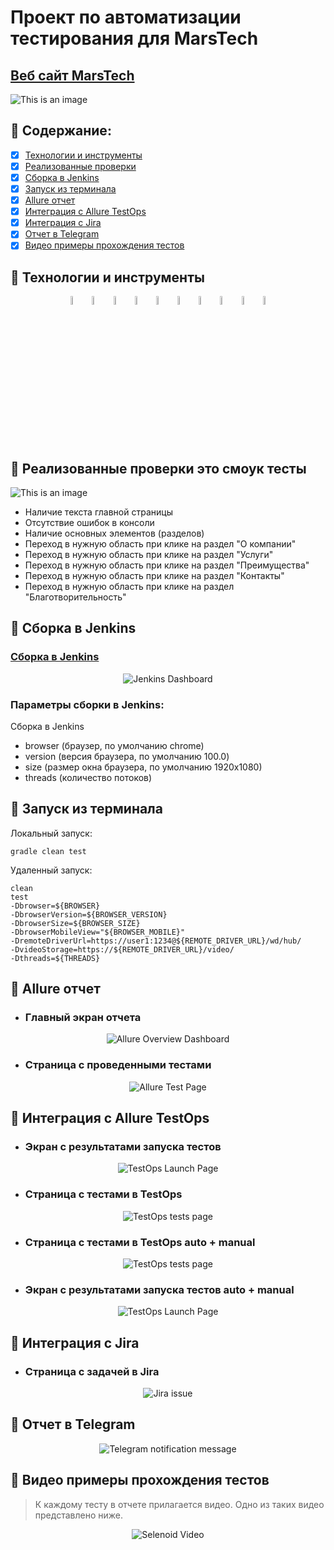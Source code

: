 # Проект по автоматизации тестирования для MarsTech
## <a target="_blank" href="https://www.acron.ru/">Веб сайт MarsTech</a>

![This is an image](https://i.imgur.com/mMya1nZ.png)

## :rocket: Содержание:

- [x] <a href="#shinto_shrine-технологии-и-инструменты">Технологии и инструменты</a>
- [x] <a href="#shinto_shrine-реализованные-проверки">Реализованные проверки</a>
- [x] <a href="#shinto_shrine-сборка-в-Jenkins">Сборка в Jenkins</a>
- [x] <a href="#shinto_shrine-запуск-из-терминала">Запуск из терминала</a>
- [x] <a href="#shinto_shrine-allure-отчет">Allure отчет</a>
- [x] <a href="#shinto_shrine-интеграция-с-allure-testops">Интеграция с Allure TestOps</a>
- [x] <a href="#shinto_shrine-интеграция-с-jira">Интеграция с Jira</a>
- [x] <a href="#shinto_shrine-отчет-в-telegram">Отчет в Telegram</a>
- [x] <a href="#shinto_shrine-видео-примеры-прохождения-тестов">Видео примеры прохождения тестов</a>

## :rocket: Технологии и инструменты
<p align="center">
<img width="6%" title="IntelliJ IDEA" src="images/logo/Intelij_IDEA.svg">
<img width="6%" title="Java" src="images/logo/Java.svg">
<img width="6%" title="Selenide" src="images/logo/Selenide.svg">
<img width="6%" title="Selenoid" src="images/logo/Selenoid.svg">
<img width="6%" title="Allure Report" src="images/logo/Allure_Report.svg">
<img width="6%" title="Gradle" src="images/logo/Gradle.svg">
<img width="6%" title="JUnit5" src="images/logo/JUnit5.svg">
<img width="6%" title="GitHub" src="images/logo/GitHub.svg">
<img width="6%" title="Jenkins" src="images/logo/Jenkins.svg">
<img width="6%" title="Telegram" src="images/logo/Telegram.svg">
</p>

## :rocket: Реализованные проверки это смоук тесты
![This is an image](https://i.imgur.com/Dd62Cq5.png)
- Наличие текста главной страницы
- Отсутствие ошибок в консоли
- Наличие основных элементов (разделов)
- Переход в нужную область при клике на раздел "О компании"
- Переход в нужную область при клике на раздел "Услуги"
- Переход в нужную область при клике на раздел "Преимущества"
- Переход в нужную область при клике на раздел "Контакты"
- Переход в нужную область при клике на раздел "Благотворительность"

## :rocket: Сборка в Jenkins
### <a target="_blank" href="https://jenkins.autotests.cloud/job/Lesson_14_quick_project_HW2/">Сборка в Jenkins</a>
<p align="center">
<img title="Jenkins Dashboard" src="images/screenshots/jenkins-dashboard.png">
</p>

### Параметры сборки в Jenkins:
Сборка в Jenkins

- browser (браузер, по умолчанию chrome)
- version (версия браузера, по умолчанию 100.0)
- size (размер окна браузера, по умолчанию 1920x1080)
- threads (количество потоков)

## :rocket: Запуск из терминала
Локальный запуск:
```
gradle clean test
```

Удаленный запуск:
```
clean
test
-Dbrowser=${BROWSER}
-DbrowserVersion=${BROWSER_VERSION}
-DbrowserSize=${BROWSER_SIZE}
-DbrowserMobileView="${BROWSER_MOBILE}"
-DremoteDriverUrl=https://user1:1234@${REMOTE_DRIVER_URL}/wd/hub/
-DvideoStorage=https://${REMOTE_DRIVER_URL}/video/
-Dthreads=${THREADS}
```

## :rocket: Allure отчет
- ### Главный экран отчета
<p align="center">
<img title="Allure Overview Dashboard" src="images/screenshots/report_main_page.png">
</p>

- ### Страница с проведенными тестами
<p align="center">
<img title="Allure Test Page" src="images/screenshots/report_tests_page.png">
</p>

## :rocket: Интеграция с Allure TestOps
- ### Экран с результатами запуска тестов
<p align="center">
<img title="TestOps Launch Page" src="images/screenshots/test_ops_launch_page.png">
</p>

- ### Страница с тестами в TestOps
<p align="center">
<img title="TestOps tests page" src="images/screenshots/test_ops_tests_page.png">
</p>

- ### Страница с тестами в TestOps auto + manual
<p align="center">
<img title="TestOps tests page" src="images/screenshots/test_ops_manual.png">
</p>

- ### Экран с результатами запуска тестов auto + manual
<p align="center">
<img title="TestOps Launch Page" src="images/screenshots/allure_manual_results.png">
</p>

## :rocket: Интеграция с Jira
- ### Страница с задачей в Jira
<p align="center">
<img title="Jira issue" src="images/screenshots/jira_issue.png">
</p>

## :rocket: Отчет в Telegram
<p align="center">
<img title="Telegram notification message" src="images/screenshots/telegram_report.png">
</p>

## :rocket: Видео примеры прохождения тестов
> К каждому тесту в отчете прилагается видео. Одно из таких видео представлено ниже.
<p align="center">
  <img title="Selenoid Video" src="images/gif/test_result.gif">
</p>



